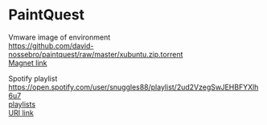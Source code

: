 # PaintQuest

Vmware image of environment<br />
https://github.com/david-nossebro/paintquest/raw/master/xubuntu.zip.torrent <br />
[Magnet link]("magnet:?xt=urn:btih:C1DF98A2BD017D61C4F5833C2209D0BF764138FB&dn=xubuntu.zip&tr=udp%3a%2f%2ftracker.openbittorrent.com%3a80%2fannounce&tr=udp%3a%2f%2ftracker.opentrackr.org%3a1337%2fannounce&ws=https%3a%2f%2fdocs.google.com%2fuc%3fexport%3ddownload%26confirm%3dDu7V%26id%3d0BzMKFQAMC0S2VTEzNkFabm45WXc")

Spotify playlist<br />
https://open.spotify.com/user/snuggles88/playlist/2ud2VzegSwJEHBFYXlh6u7 <br />
<a href="spotify:user:spotify:playlist:0FQk6BADgIIYd3yTLCThjg">playlists</a> <br />
[URI link]("spotify:user:snuggles88:playlist:2ud2VzegSwJEHBFYXlh6u7")
